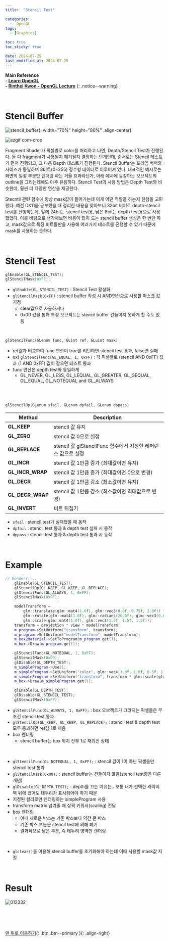 ```yaml
---
title:  "Stencil Test"

categories:
  -  OpenGL
tags:
  - [Graphics]

toc: true
toc_sticky: true

date: 2024-07-25
last_modified_at: 2024-07-25
---
```



**Main Reference <br>- [Learn OpenGL](https://learnopengl.com/) <br>- [Rinthel Kwon - OpenGL Lecture](https://www.youtube.com/watch?v=kEAKvJKnvfA&list=PLvNHCGtd4kh_cYLKMP_E-jwF3YKpDP4hf&index=1)**
{: .notice--warning}

<br>

# Stencil Buffer

![stencil_buffer](https://github.com/user-attachments/assets/d0e82dd1-3d2a-4566-bdc3-f19226c07341){: width="70%" height="80%" .align-center}

![ezgif com-crop](https://github.com/inhopp/StyleGAN/assets/96368476/534ed2f5-771b-4ddd-a671-e6d519994567)

Fragment Shader가 픽셀별로 color를 처리하고 나면, Depth/Stencil Test가 진행된다. 둘 다 fragment가 사용될지 폐기될지 결정하는 단계인데, 순서로는 Stencil 테스트가 먼저 진행되고, 그 다음 Depth 테스트가 진행된다. Stencil Buffer는 프레임 버퍼와 사이즈가 동일하며 8비트(0~255) 정수형 데이터로 이루어져 있다. 대표적인 예시로는 화면의 일정 부분만 렌더링 하는 거울 효과라던가, 아래 예시에 등장하는 오브젝트의 outline을 그리는데에도 아주 유용하다. Stencil Test의 사용 방법은 Depth Test와 비슷한데, 훨씬 더 다양한 연산을 제공한다. <br>

Stecntil 관련 함수에 항상 mask값이 들어가는데 이게 어떤 역할을 하는지 한참을 고민했다. 예전 DX11을 공부했을 때 정리한 내용을 찾아보니 32bit 버퍼로 depth-stencil test를 진행하는데, 앞에 24bit는 stencil test용, 남은 8bit는 depth test용으로 사용했었다. 이를 바탕으로 생각해보면 비용이 많이 드는 stencil buffer 생성은 한 번만 하고, mask값으로 특정 비트들만을 사용해 여러가지 테스트를 진행할 수 있기 때문에 mask를 사용하는 듯하다.


<br>


# Stencil Test

``` c++
glEnable(GL_STENCIL_TEST);
glStencilMask(0xFF);
```

- `glEnable(GL_STENCIL_TEST)` : Stencil Test 활성화
- `glStencilMask(0xFF)` : stencil buffer 작성 시 AND연산으로 사용할 마스크 값 지정
    - clear값으로 사용하거나
    - 0x00 값을 통해 특정 오브젝트는 stencil buffer 건들이지 못하게 할 수도 있음

<br>

``` c++
glStencilFunc(GLenum func, GLint ref, GLuint mask)
```

- ref값과 비교하여 func 연산이 true를 리턴하면 stencil test 통과, false면 실패
- ex) `glStencilFunc(GL_EQUAL, 1, 0xFF)` : 각 픽셀별로 (stencil AND  0xFF) 값과 (1 AND 0xFF) 값이 같으면 테스트 통과
- func 연산은 depth test와 동일하게
    - GL_NEVER, GL_LESS, GL_LEQUAL, GL_GREATER, GL_GEQUAL, GL_EQUAL, GL_NOTEQUAL and GL_ALWAYS

<br>

<br>

``` c++
glStencilOp(GLenum sfail, GLenum dpfail, GLenum dppass) 
 ```

| Method                    | Description                 |
| ------------------------- | --------------------------- |
| **GL_KEEP**               | stencil 값 유지       |
| **GL_ZERO**               | stencil 값 0으로 설정 |
| **GL_REPLACE**            | stencil 값 glStencilFunc 함수에서 지정한 레퍼런스 값으로 설정          |
| **GL_INCR**               | stencil 값 1만큼 증가 (최대값이면 유지) |
| **GL_INCR_WRAP**          | stencil 값 1만큼 증가 (최대값이면 0으로 변경)         |
| **GL_DECR**               | stencil 값 1만큼 감소 (최소값이면 유지)          |
| **GL_DECR_WRAP**          | stencil 값 1만큼 감소 (최소값이면 최대값으로 변경)  |
| **GL_INVERT**             | 비트 뒤집기       |

- `sfail` : stencil test가 실패했을 때 동작
- `dpfail` : stencil test 통과 & depth test 실패 시 동작
- `dppass` : stencil test 통과 & depth test 통과 시 동작


<br>


# Example

``` c++
// Render()...
    glEnable(GL_STENCIL_TEST);
    glStencilOp(GL_KEEP, GL_KEEP, GL_REPLACE);
    glStencilFunc(GL_ALWAYS, 1, 0xFF);
    glStencilMask(0xFF);

    modelTransform =
        glm::translate(glm::mat4(1.0f), glm::vec3(0.0f, 0.75f, 2.0f)) *
        glm::rotate(glm::mat4(1.0f), glm::radians(20.0f), glm::vec3(0.0f, 1.0f, 0.0f)) *
        glm::scale(glm::mat4(1.0f), glm::vec3(1.5f, 1.5f, 1.5f));
    transform = projection * view * modelTransform;
    m_program->SetUniform("transform", transform);
    m_program->SetUniform("modelTransform", modelTransform);
    m_box2Material->SetToProgram(m_program.get());
    m_box->Draw(m_program.get());

    glStencilFunc(GL_NOTEQUAL, 1, 0xFF);
    glStencilMask(0x00);
    glDisable(GL_DEPTH_TEST);
    m_simpleProgram->Use();
    m_simpleProgram->SetUniform("color", glm::vec4(1.0f, 1.0f, 0.5f, 1.0f));
    m_simpleProgram->SetUniform("transform", transform * glm::scale(glm::mat4(1.0f), glm::vec3(1.05f, 1.05f, 1.05f)));
    m_box->Draw(m_simpleProgram.get());

    glEnable(GL_DEPTH_TEST);
    glDisable(GL_STENCIL_TEST);
    glStencilMask(0xFF);
```

- `glStencilFunc(GL_ALWAYS, 1, 0xFF);` : box 오브젝트가 그려지는 픽셀들은 무조건 stencil test 통과
- `glStencilOp(GL_KEEP, GL_KEEP, GL_REPLACE);` : stencil test & depth test 모두 통과하면 ref값 1로 채움
- box 렌더링
    - stencil buffer는 box 위치 전부 1로 채워진 상태

<br>

- `glStencilFunc(GL_NOTEQUAL, 1, 0xFF);` : stencil 값이 1이 아닌 픽셀들만 stencil test 통과
- `glStencilMask(0x00);` : stencil buffer는 건들이지 않음(stencil test랑은 다른 개념)
- `glDisable(GL_DEPTH_TEST);` : depth를 끄는 이유는.. 보통 내가 선택한 캐릭이 벽 뒤에 있어도 테두리가 표시되어야 하기 때문
- 지정된 컬러로만 렌더링하는 simpleProgram 사용
- transform matrix 넘겨줄 때 살짝 키워서(scaling) 전달
- box 렌더링
    - 이때 새로운 박스는 기존 박스보다 약간 큰 박스
    - 기존 박스 부분은 stencil test에 의해 폐기
    - 결과적으로 남은 부분, 즉 테두리 영역만 렌더링

<br>

- `glclear()`를 이용해 stencil buffer를 초기화해야 하는데 이때 사용할 mask값 지정

<br>

# Result

![012332](https://github.com/user-attachments/assets/84c7a5be-20a5-4117-ac77-86374d80b085)


<br>






<br>
<br>


[맨 위로 이동하기](#){: .btn .btn--primary }{: .align-right}